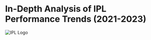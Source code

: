 # In-Depth Analysis of IPL Performance Trends (2021-2023)

![IPL Logo](https://github.com/nikkvd/IPL-2024/blob/main/Images/TATA-IPL-2022.jpg?raw=true)
